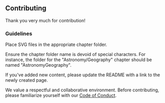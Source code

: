 ## Contributing
Thank you very much for contribution!

### Guidelines
Place SVG files in the appropriate chapter folder.

Ensure the chapter folder name is devoid of special characters. For instance, the folder for the "Astronomy/Geography" chapter should be named "AstronomyGeography".

If you've added new content, please update the README with a link to the newly created page.

We value a respectful and collaborative environment. Before contributing, please familiarize yourself with our [Code of Conduct](CODE_OF_CONDUCT.md).

